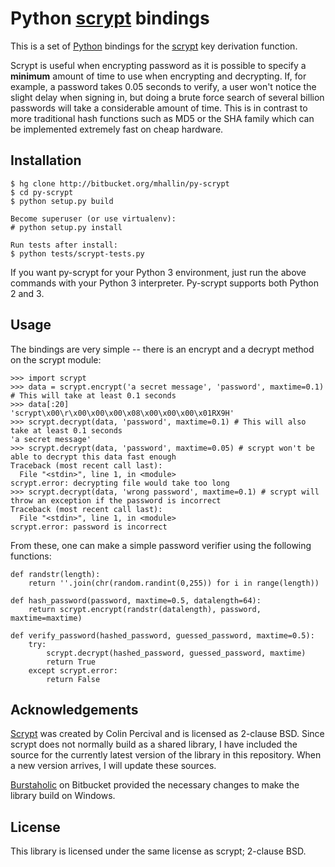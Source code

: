 Python [scrypt][] bindings
==========================

This is a set of [Python][] bindings for the [scrypt][] key derivation function. 

Scrypt is useful when encrypting password as it is possible to specify a
**minimum** amount of time to use when encrypting and decrypting. If, for
example, a password takes 0.05 seconds to verify, a user won't notice the
slight delay when signing in, but doing a brute force search of several
billion passwords will take a considerable amount of time. This is in
contrast to more traditional hash functions such as MD5 or the SHA family
which can be implemented extremely fast on cheap hardware.

Installation
------------

    $ hg clone http://bitbucket.org/mhallin/py-scrypt
    $ cd py-scrypt
    $ python setup.py build
    
    Become superuser (or use virtualenv):
    # python setup.py install

    Run tests after install:
    $ python tests/scrypt-tests.py


If you want py-scrypt for your Python 3 environment, just run the
above commands with your Python 3 interpreter. Py-scrypt supports both
Python 2 and 3.

Usage
-----

The bindings are very simple -- there is an encrypt and a decrypt method on
the scrypt module:

	>>> import scrypt
	>>> data = scrypt.encrypt('a secret message', 'password', maxtime=0.1) # This will take at least 0.1 seconds
	>>> data[:20]
	'scrypt\x00\r\x00\x00\x00\x08\x00\x00\x00\x01RX9H'
	>>> scrypt.decrypt(data, 'password', maxtime=0.1) # This will also take at least 0.1 seconds
	'a secret message'
	>>> scrypt.decrypt(data, 'password', maxtime=0.05) # scrypt won't be able to decrypt this data fast enough
	Traceback (most recent call last):
	  File "<stdin>", line 1, in <module>
	scrypt.error: decrypting file would take too long
	>>> scrypt.decrypt(data, 'wrong password', maxtime=0.1) # scrypt will throw an exception if the password is incorrect
	Traceback (most recent call last):
	  File "<stdin>", line 1, in <module>
	scrypt.error: password is incorrect

From these, one can make a simple password verifier using the following
functions:

	def randstr(length):
	    return ''.join(chr(random.randint(0,255)) for i in range(length))

	def hash_password(password, maxtime=0.5, datalength=64):
	    return scrypt.encrypt(randstr(datalength), password, maxtime=maxtime)

	def verify_password(hashed_password, guessed_password, maxtime=0.5):
		try:
			scrypt.decrypt(hashed_password, guessed_password, maxtime)
			return True
		except scrypt.error:
			return False

Acknowledgements
----------------

[Scrypt][] was created by Colin Percival and is licensed as 2-clause BSD.
Since scrypt does not normally build as a shared library, I have included
the source for the currently latest version of the library in this
repository. When a new version arrives, I will update these sources.

[Burstaholic][] on Bitbucket provided the necessary changes to make
the library build on Windows.

License
-------

This library is licensed under the same license as scrypt; 2-clause BSD.

[scrypt]: http://www.tarsnap.com/scrypt.html
[Python]: http://python.org
[Burstaholic]: https://bitbucket.org/Burstaholic
